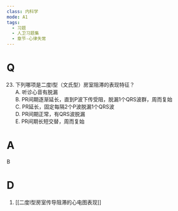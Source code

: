 ```yaml
---
class: 内科学
mode: A1
tags:
  - 习题
  - 人卫习题集
  - 章节-心律失常
---
```


# Q
23. 下列哪项是二度I型（文氏型）房室阻滞的表现特征？  
A. 听诊心音有脱漏  
B. PR间期逐渐延长，直到P波下传受阻，脱漏1个QRS波群，周而复始  
C. PR延长，固定每隔2个P波脱漏1个QRS波  
D. PR间期正常，有QRS波脱漏  
E. PR间期长短交替，周而复始  
# A
B
# D
1. [[二度I型房室传导阻滞的心电图表现]]